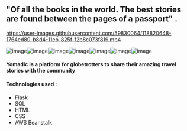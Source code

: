 

## "Of all the books in the world. The best stories are found between the pages of a passport" . 


https://user-images.githubusercontent.com/59830064/118820648-1764ed80-b8d4-11eb-825f-f2b8c073f819.mp4

![image](https://img.shields.io/badge/Flask-000000?style=for-the-badge&logo=flask&logoColor=white)![image](https://img.shields.io/badge/HTML-239120?style=for-the-badge&logo=html5&logoColor=white)![image](https://img.shields.io/badge/CSS3-1572B6?style=for-the-badge&logo=css3&logoColor=white)![image](https://img.shields.io/badge/Bootstrap-563D7C?style=for-the-badge&logo=bootstrap&logoColor=white)![image](https://img.shields.io/badge/SQLite-07405E?style=for-the-badge&logo=sqlite&logoColor=white)![image](https://img.shields.io/badge/Git-F05032?style=for-the-badge&logo=git&logoColor=white)![image](https://img.shields.io/badge/Amazon_AWS-232F3E?style=for-the-badge&logo=amazon-aws&logoColor=white)


#### Yomadic is a platform for globetrotters to share their amazing travel stories with the community 

#### Technologies used : 
- Flask 
- SQL 
- HTML 
- CSS 
- AWS Beanstalk
